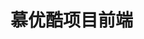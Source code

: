 <!--
 * @Description: 
 * @Author: neozhang
 * @Date: 2022-01-06 23:45:09
 * @LastEditors: neozhang
 * @LastEditTime: 2022-04-23 19:16:45
-->
# 慕优酷项目前端  